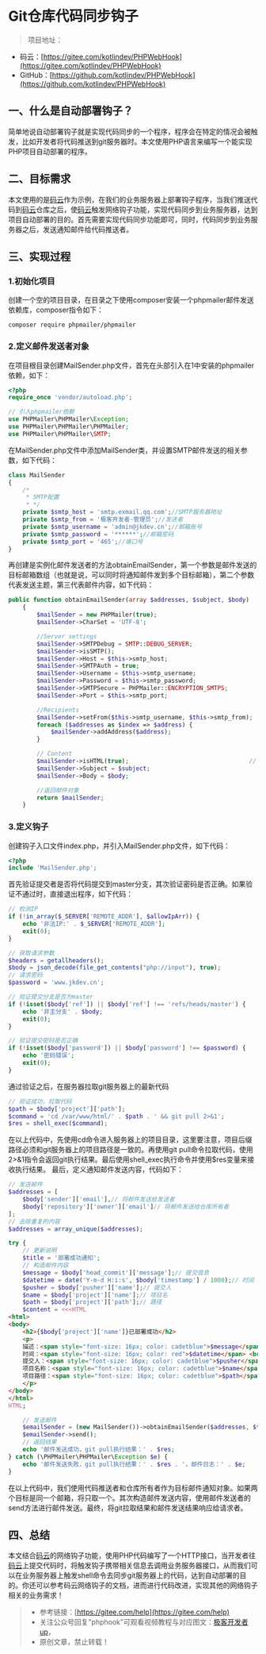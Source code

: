 # Git仓库代码同步钩子

> 项目地址：
* 码云：[https://gitee.com/kotlindev/PHPWebHook](https://gitee.com/kotlindev/PHPWebHook)
* GitHub：[https://github.com/kotlindev/PHPWebHook](https://github.com/kotlindev/PHPWebHook)

## 一、什么是自动部署钩子？
简单地说自动部署钩子就是实现代码同步的一个程序，程序会在特定的情况会被触发，比如开发者将代码推送到git服务器时。本文使用PHP语言来编写一个能实现PHP项目自动部署的程序。

## 二、目标需求
本文使用的是[码云](https://gitee.com)作为示例，在我们的业务服务器上部署钩子程序，当我们推送代码到[码云](https://gitee.com)仓库之后，使[码云](https://gitee.com)触发网络钩子功能，实现代码同步到业务服务器，达到项目自动部署的目的。首先需要实现代码同步功能即可，同时，代码同步到业务服务器之后，发送通知邮件给代码推送者。

## 三、实现过程
### 1.初始化项目
创建一个空的项目目录，在目录之下使用composer安装一个phpmailer邮件发送依赖库，composer指令如下：
```shell script
composer require phpmailer/phpmailer
```

### 2.定义邮件发送者对象
在项目根目录创建MailSender.php文件，首先在头部引入在1中安装的phpmailer依赖，如下：
```php
<?php
require_once 'vendor/autoload.php';

// 引入phpmailer依赖
use PHPMailer\PHPMailer\Exception;
use PHPMailer\PHPMailer\PHPMailer;
use PHPMailer\PHPMailer\SMTP;
```

在MailSender.php文件中添加MailSender类，并设置SMTP邮件发送的相关参数，如下代码：
```php
class MailSender
{
    /*
     * SMTP配置
     * */
    private $smtp_host = 'smtp.exmail.qq.com';//SMTP服务器地址
    private $smtp_from = '极客开发者-管理员';//发送者
    private $smtp_username = 'admin@jkdev.cn';//邮箱账号
    private $smtp_password = '******';//邮箱密码
    private $smtp_port = '465';//端口号
}
```

再创建是实例化邮件发送者的方法obtainEmailSender，第一个参数是邮件发送的目标邮箱数组（也就是说，可以同时将通知邮件发到多个目标邮箱），第二个参数代表发送主题，第三代表邮件内容，如下代码：
```php
public function obtainEmailSender(array $addresses, $subject, $body)
    {
        $mailSender = new PHPMailer(true);
        $mailSender->CharSet = 'UTF-8';

        //Server settings
        $mailSender->SMTPDebug = SMTP::DEBUG_SERVER;                       // Enable verbose debug output
        $mailSender->isSMTP();                                             // Send using SMTP
        $mailSender->Host = $this->smtp_host;                              // Set the SMTP server to send through
        $mailSender->SMTPAuth = true;                                      // Enable SMTP authentication
        $mailSender->Username = $this->smtp_username;                      // SMTP username
        $mailSender->Password = $this->smtp_password;                      // SMTP password
        $mailSender->SMTPSecure = PHPMailer::ENCRYPTION_SMTPS;             // Enable TLS encryption; `PHPMailer::ENCRYPTION_SMTPS` also accepted
        $mailSender->Port = $this->smtp_port;                              // TCP port to connect to

        //Recipients
        $mailSender->setFrom($this->smtp_username, $this->smtp_from);
        foreach ($addresses as $index => $address) {
            $mailSender->addAddress($address);                             // Name is optional
        }

        // Content
        $mailSender->isHTML(true);                                  // Set email format to HTML
        $mailSender->Subject = $subject;
        $mailSender->Body = $body;

        //返回邮件对象
        return $mailSender;
    }
```

### 3.定义钩子
创建钩子入口文件index.php，并引入MailSender.php文件，如下代码：
```php
<?php
include 'MailSender.php';
```

首先验证提交者是否将代码提交到master分支，其次验证密码是否正确。如果验证不通过时，直接退出程序，如下代码：
```php
// 检测IP
if (!in_array($_SERVER['REMOTE_ADDR'], $allowIpArr)) {
    echo '非法IP:' . $_SERVER['REMOTE_ADDR'];
    exit(0);
}

// 获取请求参数
$headers = getallheaders();
$body = json_decode(file_get_contents("php://input"), true);
// 请求密码
$password = 'www.jkdev.cn';

// 验证提交分支是否为master
if (!isset($body['ref']) || $body['ref'] !== 'refs/heads/master') {
    echo '非主分支' . $body;
    exit(0);
}

// 验证提交密码是否正确
if (!isset($body['password']) || $body['password'] !== $password) {
    echo '密码错误';
    exit(0);
}
```
通过验证之后，在服务器拉取git服务器上的最新代码
```php
// 验证成功，拉取代码
$path = $body['project']['path'];
$command = 'cd /var/www/html/' . $path . ' && git pull 2>&1';
$res = shell_exec($command);
```
在以上代码中，先使用cd命令进入服务器上的项目目录，这里要注意，项目后缀路径必须和git服务器上的项目路径是一致的。再使用git pull命令拉取代码，使用2>&1指令会返回git执行结果。最后使用shell_exec执行命令并使用$res变量来接收执行结果。
最后，定义通知邮件发送内容，代码如下：
```php
// 发送邮件
$addresses = [
    $body['sender']['email'],// 将邮件发送给发送者
    $body['repository']['owner']['email']// 将邮件发送给仓库所有者
];
// 去除重复的内容
$addresses = array_unique($addresses);

try {
    // 更新说明
    $title = '部署成功通知';
    // 构造邮件内容
    $message = $body['head_commit']['message'];// 提交信息
    $datetime = date('Y-m-d H:i:s', $body['timestamp'] / 1000);// 时间
    $pusher = $body['pusher']['name'];// 提交人
    $name = $body['project']['name'];// 项目名
    $path = $body['project']['path'];// 路径
    $content = <<<HTML
<html>
<body>
    <h2>{$body['project']['name']}已部署成功</h2>
    <p>
    描述：<span style="font-size: 16px; color: cadetblue">$message</span> <br>
    时间：<span style="font-size: 16px; color: red">$datetime</span> <br>
    提交人：<span style="font-size: 16px; color: cadetblue">$pusher</span> <br>
    项目名称：<span style="font-size: 16px; color: cadetblue">$name</span> <br> 
    项目路径：<span style="font-size: 16px; color: cadetblue">$path</span>
    </p>
</body>
</html>
HTML;

    // 发送邮件
    $emailSender = (new MailSender())->obtainEmailSender($addresses, $title, $content);
    $emailSender->send();
    // 返回结果
    echo '邮件发送成功，git pull执行结果：' . $res;
} catch (\PHPMailer\PHPMailer\Exception $e) {
    echo '邮件发送失败，git pull执行结果：' . $res . '，邮件日志：' . $e;
}
```

在以上代码中，我们使用代码推送者和仓库所有者作为目标邮件通知对象。如果两个目标是同一个邮箱，将只取一个。其次构造邮件发送内容，使用邮件发送者的send方法进行邮件发送。最终，将git拉取结果和邮件发送结果响应给请求者。

## 四、总结
本文结合[码云](https://gitee.com)的网络钩子功能，使用PHP代码编写了一个HTTP接口，当开发者往[码云](https://gitee.com)上提交代码时，将触发钩子携带相关信息去调用业务服务器接口，从而我们可以在业务服务器上触发shell命令去同步git服务器上的代码，达到自动部署的目的。你还可以参考码云网络钩子的文档，进而进行代码改进，实现其他的网络钩子相关的业务需求！

>* 参考链接：[https://gitee.com/help](https://gitee.com/help)
>* 关注公众号回复"phphook"可观看视频教程与对应图文：[极客开发者up](https://blog.jkdev.cn/usr/uploads/2017/11/612527812.jpg)，
>* 原创文章，禁止转载！